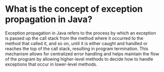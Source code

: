 # What is the concept of exception propagation in Java?
Exception propagation in Java refers to the process by which an exception is passed up the call stack from the method where it occurred to the method that called it, and so on, until it is either caught and handled or reaches the top of the call stack, resulting in program termination. This mechanism allows for centralized error handling and helps maintain the flow of the program by allowing higher-level methods to decide how to handle exceptions that occur in lower-level methods.
